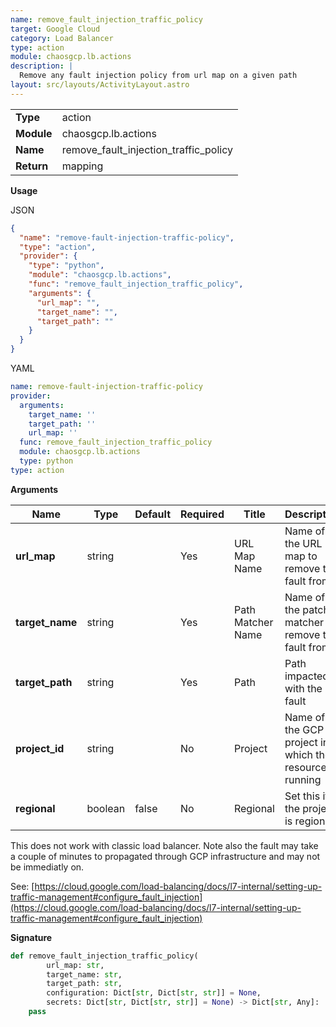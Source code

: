 ```yaml
---
name: remove_fault_injection_traffic_policy
target: Google Cloud
category: Load Balancer
type: action
module: chaosgcp.lb.actions
description: |
  Remove any fault injection policy from url map on a given path
layout: src/layouts/ActivityLayout.astro
---
```


|            |                               |
| ---------- | ----------------------------- |
| **Type**   | action                        |
| **Module** | chaosgcp.lb.actions |
| **Name**   | remove_fault_injection_traffic_policy               |
| **Return** | mapping                       |

**Usage**

JSON

```json
{
  "name": "remove-fault-injection-traffic-policy",
  "type": "action",
  "provider": {
    "type": "python",
    "module": "chaosgcp.lb.actions",
    "func": "remove_fault_injection_traffic_policy",
    "arguments": {
      "url_map": "",
      "target_name": "",
      "target_path": ""
    }
  }
}
```

YAML

```yaml
name: remove-fault-injection-traffic-policy
provider:
  arguments:
    target_name: ''
    target_path: ''
    url_map: ''
  func: remove_fault_injection_traffic_policy
  module: chaosgcp.lb.actions
  type: python
type: action
```

**Arguments**

| Name                    | Type    | Default | Required | Title                | Description                        |
| ----------------------- | ------- | ------- | -------- | -------------------- | ---------------------------------- |
| **url_map**        | string  |         | Yes      | URL Map Name| Name of the URL map to remove the fault from   |
| **target_name** | string |     | Yes       | Path Matcher Name  | Name of the patch matcher to remove the fault from |
| **target_path** | string | | Yes       | Path  | Path impacted with the fault |
| **project_id** | string |     | No       | Project  | Name of the GCP project in which the resource is running |
| **regional** | boolean | false | No       | Regional  | Set this if the project is regional |

This does not work with classic load balancer. Note also the fault may take
a couple of minutes to propagated through GCP infrastructure and may not
be immediatly on.

See: [https://cloud.google.com/load-balancing/docs/l7-internal/setting-up-traffic-management#configure_fault_injection](https://cloud.google.com/load-balancing/docs/l7-internal/setting-up-traffic-management#configure_fault_injection)

**Signature**

```python
def remove_fault_injection_traffic_policy(
        url_map: str,
        target_name: str,
        target_path: str,
        configuration: Dict[str, Dict[str, str]] = None,
        secrets: Dict[str, Dict[str, str]] = None) -> Dict[str, Any]:
    pass
```
